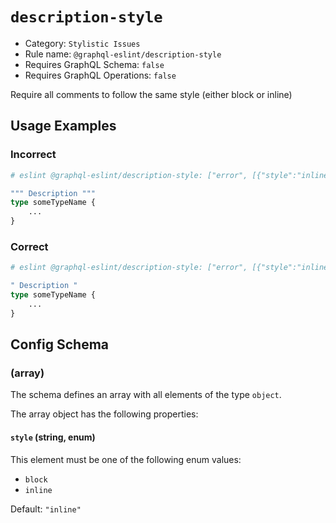 # `description-style`

- Category: `Stylistic Issues`
- Rule name: `@graphql-eslint/description-style`
- Requires GraphQL Schema: `false`
- Requires GraphQL Operations: `false`

Require all comments to follow the same style (either block or inline)

## Usage Examples

### Incorrect

```graphql
# eslint @graphql-eslint/description-style: ["error", [{"style":"inline"}]]

""" Description """
type someTypeName {
    ...
}
```

### Correct

```graphql
# eslint @graphql-eslint/description-style: ["error", [{"style":"inline"}]]

" Description "
type someTypeName {
    ...
}
```

## Config Schema

### (array)

The schema defines an array with all elements of the type `object`.

The array object has the following properties:

#### `style` (string, enum)

This element must be one of the following enum values:

* `block`
* `inline`

Default: `"inline"`